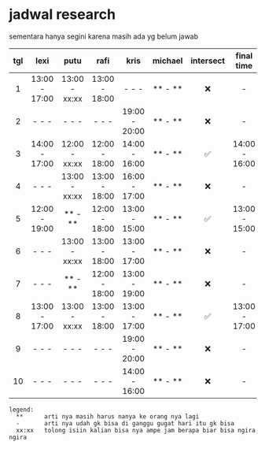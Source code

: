 # jadwal research

sementara hanya segini karena masih ada yg belum jawab

|tgl|lexi         |putu         |rafi         |kris         |michael|intersect|final time    |
|:-:|:-----------:|:-----------:|:-----------:|:-----------:|:-----:|:-------:|:------------:|
|1  |13:00 - 17:00|13:00 - xx:xx|13:00 - 18:00|- - -        |** - **|❌        |  -           |
|2  |- - -        |- - -        |- - -        |19:00 - 20:00|** - **|❌        |  -           |
|3  |14:00 - 17:00|12:00 - xx:xx|12:00 - 18:00|14:00 - 16:00|** - **|✅        |14:00  - 16:00|
|4  |- - -        |13:00 - xx:xx|13:00 - 18:00|16:00 - 17:00|** - **|❌        |  -           |
|5  |12:00 - 19:00|** - **      |12:00 - 18:00|13:00 - 15:00|** - **|✅        |13:00  - 15:00|
|6  |- - -        |13:00 - xx:xx|13:00 - 18:00|13:00 - 17:00|** - **|❌        |  -           |
|7  |- - -        |** - **      |12:00 - 18:00|13:00 - 19:00|** - **|❌        |  -           |
|8  |13:00 - 17:00|13:00 - xx:xx|13:00 - 18:00|13:00 - 17:00|** - **|✅        |13:00  - 17:00|
|9  |- - -        |- - -        |- - -        |19:00 - 20:00|** - **|❌        |  -           |
|10 |- - -        |- - -        |- - -        |14:00 - 16:00|** - **|❌        |  -           |

```
legend:
  **      arti nya masih harus nanya ke orang nya lagi
  -       arti nya udah gk bisa di ganggu gugat hari itu gk bisa
  xx:xx   tolong isiin kalian bisa nya ampe jam berapa biar bisa ngira ngira
```

